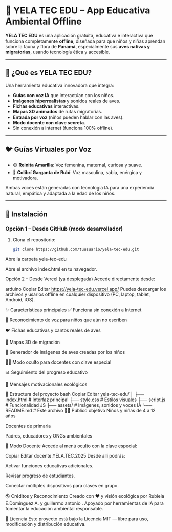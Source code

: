# 🌿 YELA TEC EDU – App Educativa Ambiental Offline

**YELA TEC EDU** es una aplicación gratuita, educativa e interactiva que funciona completamente **offline**, diseñada para que niños y niñas aprendan sobre la fauna y flora de **Panamá**, especialmente sus **aves nativas y migratorias**, usando tecnología ética y accesible.

---

## 🧠 ¿Qué es YELA TEC EDU?

Una herramienta educativa innovadora que integra:
- **Guías con voz IA** que interactúan con los niños.
- **Imágenes hiperrealistas** y sonidos reales de aves.
- **Fichas educativas** interactivas.
- **Mapas 3D animados** de rutas migratorias.
- **Entrada por voz** (niños pueden hablar con las aves).
- **Modo docente con clave secreta**.
- Sin conexión a internet (funciona 100% offline).

---

## 🐦 Guías Virtuales por Voz

- 🟡 **Reinita Amarilla**: Voz femenina, maternal, curiosa y suave.  
- 🔴 **Colibrí Garganta de Rubí**: Voz masculina, sabia, enérgica y motivadora.

Ambas voces están generadas con tecnología IA para una experiencia natural, empática y adaptada a la edad de los niños.

---

## 🔧 Instalación

### Opción 1 – Desde GitHub (modo desarrollador)
1. Clona el repositorio:
   ```bash
   git clone https://github.com/tuusuario/yela-tec-edu.git
Abre la carpeta yela-tec-edu

Abre el archivo index.html en tu navegador.

Opción 2 – Desde Vercel (ya desplegada)
Accede directamente desde:

arduino
Copiar
Editar
https://yela-tec-edu.vercel.app/
Puedes descargar los archivos y usarlos offline en cualquier dispositivo (PC, laptop, tablet, Android, iOS).

✨ Características principales
✅ Funciona sin conexión a Internet

🎤 Reconocimiento de voz para niños que aún no escriben

🐦 Fichas educativas y cantos reales de aves

📍 Mapas 3D de migración

🎨 Generador de imágenes de aves creadas por los niños

👨‍🏫 Modo oculto para docentes con clave especial

📊 Seguimiento del progreso educativo

💬 Mensajes motivacionales ecológicos

📁 Estructura del proyecto
bash
Copiar
Editar
yela-tec-edu/
│
├── index.html        # Interfaz principal
├── style.css         # Estilos visuales
├── script.js         # Funcionalidad JS
├── assets/           # Imágenes, sonidos y voces IA
└── README.md         # Este archivo
👨‍🏫 Público objetivo
Niños y niñas de 4 a 12 años

Docentes de primaria

Padres, educadores y ONGs ambientales

🔐 Modo Docente
Accede al menú oculto con la clave especial:

Copiar
Editar
docente.YELA.TEC.2025
Desde allí podrás:

Activar funciones educativas adicionales.

Revisar progreso de estudiantes.

Conectar múltiples dispositivos para clases en grupo.

🌎 Créditos y Reconocimiento
Creado con ❤️ y visión ecológica por Rubiela E.Dominguez A. y guillermo antonio .
Apoyado por herramientas de IA para fomentar la educación ambiental responsable.

📜 Licencia
Este proyecto está bajo la Licencia MIT — libre para uso, modificación y distribución educativa.

